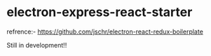 # electron-express-react-starter

refrence:- https://github.com/jschr/electron-react-redux-boilerplate

Still in development!!